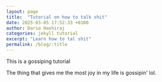```yaml
---
layout: page
title:  "Tutorial on how to talk shit"
date: 2025-03-05 17:52:33 +0100
author: Dario Haxhiraj
categories: jekyll tutorial
excerpt: "Learn how to tal shit"
permalink: /blog/:title
---
```


This is a gossiping tutorial

The thing that gives me the most joy in my life is gossipin' lol.
